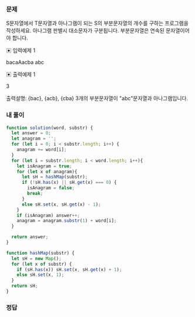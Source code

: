 ### 문제
S문자열에서 T문자열과 아나그램이 되는 S의 부분문자열의 개수를 구하는 프로그램을 작성하세요. 아나그램 판별시 대소문자가 구분됩니다. 부분문자열은 연속된 문자열이어야 합니다.

▣ 입력예제 1 

bacaAacba abc

▣ 출력예제 1 

3

출력설명: {bac}, {acb}, {cba} 3개의 부분문자열이 "abc"문자열과 아나그램입니다.


### 내 풀이
```js
function solution(word, substr) {
  let answer = 0;
  let anagram = '';
  for (let i = 0; i < substr.length; i++) {
    anagram += word[i];
  }
  for (let i = substr.length; i < word.length; i++){
    let isAnagram = true;
    for (let x of anagram){
      let sH = hashMap(substr);
      if (!sH.has(x) || sH.get(x) === 0) {
        isAnagram = false;
        break;
      }
      else sH.set(x, sH.get(x) - 1);
    }
    if (isAnagram) answer++;
    anagram = anagram.substr(1) + word[i];
  }

  return answer;
}

function hashMap(substr) {
  let sH = new Map();
  for (let x of substr) {
    if (sH.has(x)) sH.set(x, sH.get(x) + 1);
    else sH.set(x, 1);
  }
  return sH;
}
```

### 정답
```js

```
